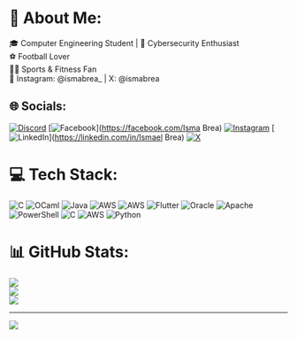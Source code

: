 # 💫 About Me:
 🎓 Computer Engineering Student  | 🔐 Cybersecurity Enthusiast<br>⚽ Football Lover<br>🏋️‍♂️ Sports & Fitness Fan<br>🔗 Instagram: @ismabrea_ |  X: @ismabrea


## 🌐 Socials:
[![Discord](https://img.shields.io/badge/Discord-%237289DA.svg?logo=discord&logoColor=white)](https://discord.gg/Ismabrea#4541) [![Facebook](https://img.shields.io/badge/Facebook-%231877F2.svg?logo=Facebook&logoColor=white)](https://facebook.com/Isma Brea) [![Instagram](https://img.shields.io/badge/Instagram-%23E4405F.svg?logo=Instagram&logoColor=white)](https://instagram.com/ismabrea_) [![LinkedIn](https://img.shields.io/badge/LinkedIn-%230077B5.svg?logo=linkedin&logoColor=white)](https://linkedin.com/in/Ismael Brea) [![X](https://img.shields.io/badge/X-black.svg?logo=X&logoColor=white)](https://x.com/ismabrea) 

# 💻 Tech Stack:
![C](https://img.shields.io/badge/c-%2300599C.svg?style=for-the-badge&logo=c&logoColor=white) ![OCaml](https://img.shields.io/badge/OCaml-%23E98407.svg?style=for-the-badge&logo=ocaml&logoColor=white) ![Java](https://img.shields.io/badge/java-%23ED8B00.svg?style=for-the-badge&logo=openjdk&logoColor=white) ![AWS](https://img.shields.io/badge/AWS-%23FF9900.svg?style=for-the-badge&logo=amazon-aws&logoColor=white) ![AWS](https://img.shields.io/badge/AWS-%23FF9900.svg?style=for-the-badge&logo=amazon-aws&logoColor=white) ![Flutter](https://img.shields.io/badge/Flutter-%2302569B.svg?style=for-the-badge&logo=Flutter&logoColor=white) ![Oracle](https://img.shields.io/badge/Oracle-F80000?style=for-the-badge&logo=oracle&logoColor=white) ![Apache](https://img.shields.io/badge/apache-%23D42029.svg?style=for-the-badge&logo=apache&logoColor=white) ![PowerShell](https://img.shields.io/badge/PowerShell-%235391FE.svg?style=for-the-badge&logo=powershell&logoColor=white) ![C](https://img.shields.io/badge/c-%2300599C.svg?style=for-the-badge&logo=c&logoColor=white) ![AWS](https://img.shields.io/badge/AWS-%23FF9900.svg?style=for-the-badge&logo=amazon-aws&logoColor=white) ![Python](https://img.shields.io/badge/python-3670A0?style=for-the-badge&logo=python&logoColor=ffdd54)
# 📊 GitHub Stats:
![](https://github-readme-stats.vercel.app/api?username=IsmaelBrea&theme=dark&hide_border=false&include_all_commits=false&count_private=false)<br/>
![](https://nirzak-streak-stats.vercel.app/?user=IsmaelBrea&theme=dark&hide_border=false)<br/>
![](https://github-readme-stats.vercel.app/api/top-langs/?username=IsmaelBrea&theme=dark&hide_border=false&include_all_commits=false&count_private=false&layout=compact)

---
[![](https://visitcount.itsvg.in/api?id=IsmaelBrea&icon=0&color=0)](https://visitcount.itsvg.in)

<!-- Proudly created with GPRM ( https://gprm.itsvg.in ) -->
